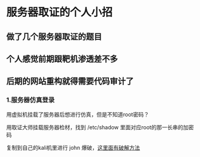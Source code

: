 # 服务器取证的个人小招

## 做了几个服务器取证的题目

## 个人感觉前期跟靶机渗透差不多

## 后期的网站重构就得需要代码审计了

### 1.服务器仿真登录

用虚拟机挂载了服务器后想进行仿真，但是不知道root密码？

用取证大师挂载服务器检材，找到 /etc/shadow 里面对应root的那一长串的加密码

复制到自己的kali机里进行 john 爆破，[这里面有破解方法](https://jhinjax-star.github.io/John-Ripper%E7%9A%84%E7%9B%B8%E5%85%B3%E4%BD%BF%E7%94%A8%E6%96%B9%E6%B3%95/?query=john)
